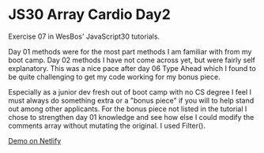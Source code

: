 # JS30 Array Cardio Day2
Exercise 07 in WesBos' JavaScript30 tutorials. 

Day 01 methods were for the most part methods I am familiar with from my boot camp. Day 02 methods I have not come across yet, but were fairly self explanatory. This was a nice pace after day 06 Type Ahead which I found to be quite challenging to get my code working for my bonus piece.

Especially as a junior dev fresh out of boot camp with no CS degree I feel I must always do something extra or a "bonus piece" if you will to help stand out among other applicants. For the bonus piece not listed in the tutorial I chose to strengthen day 01 knowledge and see how else I could modify the comments array without mutating the original. I used Filter(). 

<a href="https://nikrowedevjs30-array-cardio-day2.netlify.app/">Demo on Netlify</a>